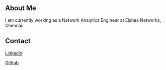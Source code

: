 ## About Me

I am currently working as a Network Analytics Engineer at Eishaa Networks, Chennai. 

## Contact
[Linkedin](https://www.linkedin.com/in/sri-subathra-devi-b-50735280/)

[Github](https://github.com/Subathra19)
